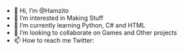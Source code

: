 - 👋 Hi, I’m @Hamzito
- 👀 I’m interested in Making Stuff
- 🌱 I’m currently learning Python, C# and HTML
- 💞️ I’m looking to collaborate on Games and Other projects
- 📫 How to reach me Twitter: 

<!---
HappyHammie/HappyHammie is a ✨ special ✨ repository because its `README.md` (this file) appears on your GitHub profile.
You can click the Preview link to take a look at your changes.
--->
